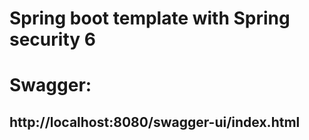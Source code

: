 # Spring boot template with Spring security 6
# Swagger: 
## http://localhost:8080/swagger-ui/index.html
